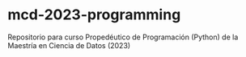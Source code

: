 # mcd-2023-programming
Repositorio para curso Propedéutico de Programación (Python) de la Maestría en Ciencia de Datos (2023)
